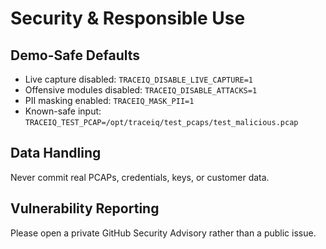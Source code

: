 # Security & Responsible Use

## Demo-Safe Defaults
- Live capture disabled: `TRACEIQ_DISABLE_LIVE_CAPTURE=1`
- Offensive modules disabled: `TRACEIQ_DISABLE_ATTACKS=1`
- PII masking enabled: `TRACEIQ_MASK_PII=1`
- Known-safe input: `TRACEIQ_TEST_PCAP=/opt/traceiq/test_pcaps/test_malicious.pcap`

## Data Handling
Never commit real PCAPs, credentials, keys, or customer data.

## Vulnerability Reporting
Please open a private GitHub Security Advisory rather than a public issue.
